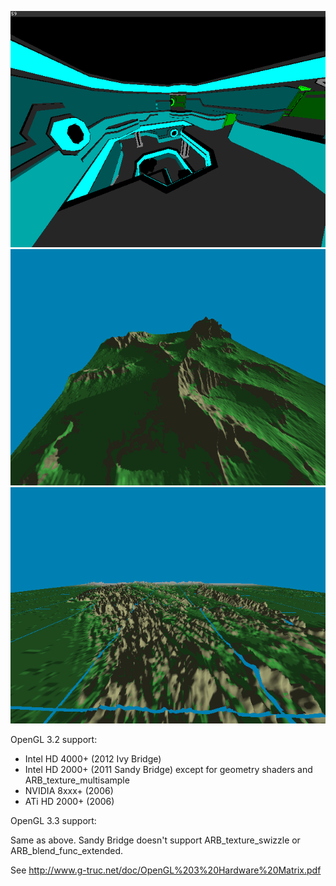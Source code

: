 ![BSP renderer](bsp.png)
![Terrain renderer](hm.png)
![Terrain paging](tiles.png)

OpenGL 3.2 support:

- Intel HD 4000+ (2012 Ivy Bridge)
- Intel HD 2000+ (2011 Sandy Bridge) except for geometry shaders and
  ARB_texture_multisample
- NVIDIA 8xxx+ (2006)
- ATi HD 2000+ (2006)

OpenGL 3.3 support:

Same as above. Sandy Bridge doesn't support ARB_texture_swizzle or
ARB_blend_func_extended.

See http://www.g-truc.net/doc/OpenGL%203%20Hardware%20Matrix.pdf
